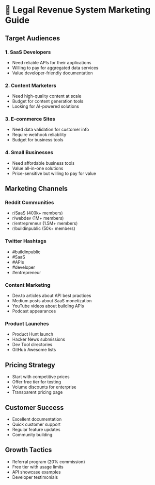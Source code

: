 # 🚀 Legal Revenue System Marketing Guide

## Target Audiences

### 1. SaaS Developers
- Need reliable APIs for their applications
- Willing to pay for aggregated data services
- Value developer-friendly documentation

### 2. Content Marketers
- Need high-quality content at scale
- Budget for content generation tools
- Looking for AI-powered solutions

### 3. E-commerce Sites
- Need data validation for customer info
- Require webhook reliability
- Budget for business tools

### 4. Small Businesses
- Need affordable business tools
- Value all-in-one solutions
- Price-sensitive but willing to pay for value

## Marketing Channels

### Reddit Communities
- r/SaaS (400k+ members)
- r/webdev (1M+ members)  
- r/entrepreneur (1.5M+ members)
- r/buildinpublic (50k+ members)

### Twitter Hashtags
- #buildinpublic
- #SaaS
- #APIs
- #developer
- #entrepreneur

### Content Marketing
- Dev.to articles about API best practices
- Medium posts about SaaS monetization
- YouTube videos about building APIs
- Podcast appearances

### Product Launches
- Product Hunt launch
- Hacker News submissions
- Dev Tool directories
- GitHub Awesome lists

## Pricing Strategy
- Start with competitive prices
- Offer free tier for testing
- Volume discounts for enterprise
- Transparent pricing page

## Customer Success
- Excellent documentation
- Quick customer support
- Regular feature updates
- Community building

## Growth Tactics
- Referral program (20% commission)
- Free tier with usage limits
- API showcase examples
- Developer testimonials
